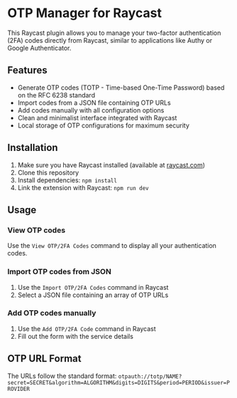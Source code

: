 # OTP Manager for Raycast

This Raycast plugin allows you to manage your two-factor authentication (2FA) codes directly from Raycast, similar to applications like Authy or Google Authenticator.

## Features

- Generate OTP codes (TOTP - Time-based One-Time Password) based on the RFC 6238 standard
- Import codes from a JSON file containing OTP URLs
- Add codes manually with all configuration options
- Clean and minimalist interface integrated with Raycast
- Local storage of OTP configurations for maximum security

## Installation

1. Make sure you have Raycast installed (available at [raycast.com](https://raycast.com))
2. Clone this repository
3. Install dependencies: `npm install`
4. Link the extension with Raycast: `npm run dev`

## Usage

### View OTP codes

Use the `View OTP/2FA Codes` command to display all your authentication codes.

### Import OTP codes from JSON

1. Use the `Import OTP/2FA Codes` command in Raycast
2. Select a JSON file containing an array of OTP URLs

### Add OTP codes manually

1. Use the `Add OTP/2FA Code` command in Raycast
2. Fill out the form with the service details

## OTP URL Format

The URLs follow the standard format: `otpauth://totp/NAME?secret=SECRET&algorithm=ALGORITHM&digits=DIGITS&period=PERIOD&issuer=PROVIDER`
